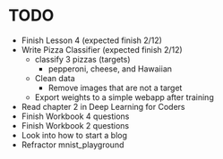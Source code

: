 # TODO
* Finish Lesson 4 (expected finish 2/12) 
* Write Pizza Classifier (expected finish 2/12)
  * classify 3 pizzas (targets)
    * pepperoni, cheese, and Hawaiian 
  * Clean data 
    * Remove images that are not a target 
  * Export weights to a simple webapp after training 
* Read chapter 2 in Deep Learning for Coders 
* Finish Workbook 4 questions 
* Finish Workbook 2 questions 
* Look into how to start a blog 
* Refractor mnist_playground
